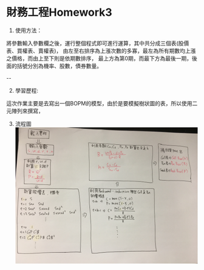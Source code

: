 # 財務工程Homework3

1.  使用方法：

  將參數輸入參數欄之後，運行整個程式即可進行運算，其中共分成三個表(股價表、買權表、賣權表)，
  由左至右排序為上漲次數的多寡，最左為所有期數均上漲之價格，而由上至下則是依期數排序，
  最上方為第0期，而最下方為最後一期，後面的括號分別為機率、股數，債券數量。
  
--

2.  學習歷程:

  這次作業主要是去寫出一個BOPM的模型，由於是要模擬樹狀圖的表，所以使用二元陣列來撰寫，
  
3.  流程圖
![流程表](流程表.JPG)

